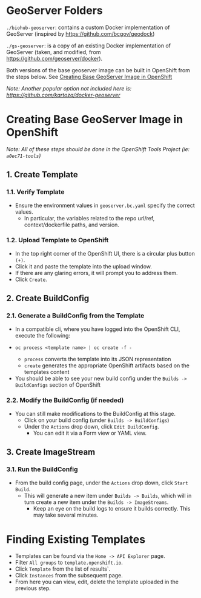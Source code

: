 # GeoServer Folders

`./biohub-geoserver`: contains a custom Docker implementation of GeoServer (inspired by https://github.com/bcgov/geodock)

`./gs-geoserver`: is a copy of an existing Docker implementation of GeoServer (taken, and modified, from https://github.com/geoserver/docker).

Both versions of the base geoserver image can be built in OpenShift from the steps below. See [Creating Base GeoServer Image in OpenShift](#creating-base-geoserver-image-in-openshift)

_Note: Another popular option not included here is: https://github.com/kartoza/docker-geoserver_

# Creating Base GeoServer Image in OpenShift

_Note: All of these steps should be done in the OpenShift Tools Project (ie: `a0ec71-tools`)_

## 1. Create Template

### 1.1. Verify Template

- Ensure the environment values in `geoserver.bc.yaml` specify the correct values.
  - In particular, the variables related to the repo url/ref, context/dockerfile paths, and version.

### 1.2. Upload Template to OpenShift

- In the top right corner of the OpenShift UI, there is a circular plus button `(+)`.
- Click it and paste the template into the upload window.
- If there are any glaring errors, it will prompt you to address them.
- Click `Create`.

## 2. Create BuildConfig

### 2.1. Generate a BuildConfig from the Template

- In a compatible cli, where you have logged into the OpenShift CLI, execute the following:
- ```
  oc process <template name> | oc create -f -
  ```
  - `process` converts the template into its JSON representation
  - `create` generates the appropriate OpenShift artifacts based on the templates content
- You should be able to see your new build config under the `Builds -> BuildConfigs` section of OpenShift

### 2.2. Modify the BuildConfig (if needed)

- You can still make modifications to the BuildConfig at this stage.
  - Click on your build config (under `Builds -> BuildConfigs`)
  - Under the `Actions` drop down, click `Edit BuildConfig`.
    - You can edit it via a Form view or YAML view.

## 3. Create ImageStream

### 3.1. Run the BuildConfig

- From the build config page, under the `Actions` drop down, click `Start Build`.
  - This will generate a new item under `Builds -> Builds`, which will in turn create a new item under the `Builds -> ImageStreams`.
    - Keep an eye on the build logs to ensure it builds correctly. This may take several minutes.

# Finding Existing Templates

- Templates can be found via the `Home -> API Explorer` page.
- Filter `All groups` to `template.openshift.io`.
- Click `Template` from the list of results`.
- Click `Instances` from the subsequent page.
- From here you can view, edit, delete the template uploaded in the previous step.
